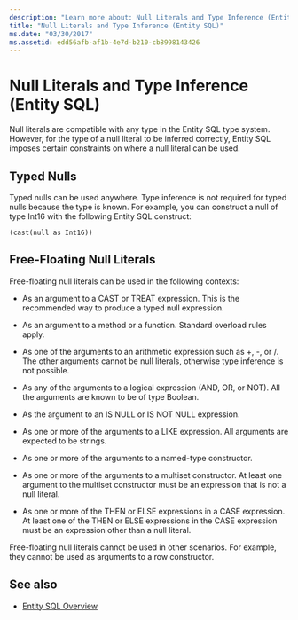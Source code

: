 ```yaml
---
description: "Learn more about: Null Literals and Type Inference (Entity SQL)"
title: "Null Literals and Type Inference (Entity SQL)"
ms.date: "03/30/2017"
ms.assetid: edd56afb-af1b-4e7d-b210-cb8998143426
---
```

# Null Literals and Type Inference (Entity SQL)

Null literals are compatible with any type in the Entity SQL type system. However, for the type of a null literal to be inferred correctly, Entity SQL imposes certain constraints on where a null literal can be used.

## Typed Nulls

 Typed nulls can be used anywhere. Type inference is not required for typed nulls because the type is known. For example, you can construct a null of type Int16 with the following Entity SQL construct:

 `(cast(null as Int16))`

## Free-Floating Null Literals

 Free-floating null literals can be used in the following contexts:

- As an argument to a CAST or TREAT expression. This is the recommended way to produce a typed null expression.

- As an argument to a method or a function. Standard overload rules apply.

- As one of the arguments to an arithmetic expression such as +, -, or /. The other arguments cannot be null literals, otherwise type inference is not possible.

- As any of the arguments to a logical expression (AND, OR, or NOT). All the arguments are known to be of type Boolean.

- As the argument to an IS NULL or IS NOT NULL expression.

- As one or more of the arguments to a LIKE expression. All arguments are expected to be strings.

- As one or more of the arguments to a named-type constructor.

- As one or more of the arguments to a multiset constructor. At least one argument to the multiset constructor must be an expression that is not a null literal.

- As one or more of the THEN or ELSE expressions in a CASE expression. At least one of the THEN or ELSE expressions in the CASE expression must be an expression other than a null literal.

 Free-floating null literals cannot be used in other scenarios. For example,  they cannot be used as arguments to a row constructor.

## See also

- [Entity SQL Overview](entity-sql-overview.md)
